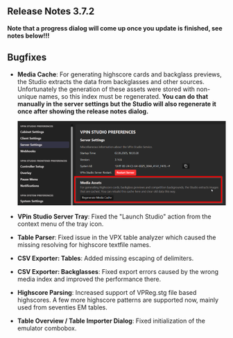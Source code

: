 ## Release Notes 3.7.2

**Note that a progress dialog will come up once you update is finished, see notes below!!!**

## Bugfixes

- **Media Cache**: For generating highscore cards and backglass previews, the Studio extracts the data from backglasses and other sources. Unfortunately the generation of these assets were stored with non-unique names, so this index must be regenerated. **You can do that manually in the server settings but the Studio will also regenerate it once after showing the release notes dialog.**

  <img src="https://raw.githubusercontent.com/syd711/vpin-studio/main/documentation/preferences/media-cache.png" width="650" />

- **VPin Studio Server Tray**: Fixed the "Launch Studio" action from the context menu of the tray icon.
- **Table Parser**: Fixed issue in the VPX table analyzer which caused the missing resolving for highscore textfile names.
- **CSV Exporter: Tables**: Added missing escaping of delimiters.
- **CSV Exporter: Backglasses**: Fixed export errors caused by the wrong media index and improved the performance there.
- **Highscore Parsing**: Increased support of VPReg.stg file based highscores. A few more highscore patterns are supported now, mainly used from seventies EM tables. 
- **Table Overview / Table Importer Dialog**: Fixed initialization of the emulator combobox. 


  
